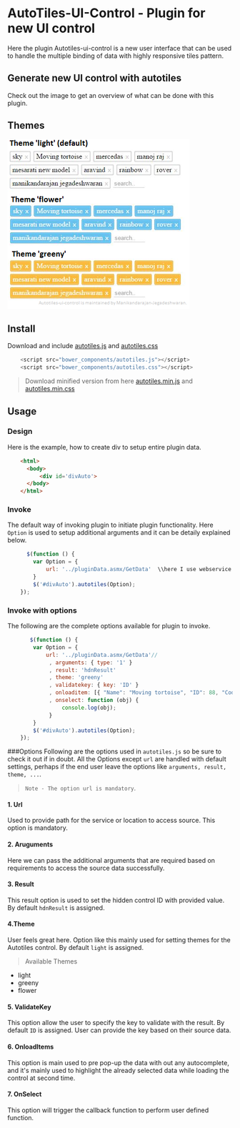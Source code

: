 # AutoTiles-UI-Control - Plugin for new UI control
Here the plugin Autotiles-ui-control is a new user interface that can be used to handle the multiple binding of data with highly responsive tiles pattern.

## **Generate new UI control with autotiles**
Check out the image to get an overview of what can be done with this plugin. 

## Themes
![](https://raw.githubusercontent.com/Manikandarajan-Jegadeshwaran/AutoTiles-UI-Control/master/autotile_demo_image.png)

## Install
Download and include [autotiles.js](https://raw.githubusercontent.com/Manikandarajan-Jegadeshwaran/AutoTiles-UI-Control/master/autotiles.js) and [autotiles.css](https://raw.githubusercontent.com/Manikandarajan-Jegadeshwaran/AutoTiles-UI-Control/master/autotiles.css)
```javascript
    <script src="bower_components/autotiles.js"></script>
    <script src="bower_components/autotiles.css"></script>
```
> Download minified version from here [autotiles.min.js](https://github.com/Manikandarajan-Jegadeshwaran/AutoTiles-UI-Control/blob/master/autotiles.min.js) and [autotiles.min.css](https://github.com/Manikandarajan-Jegadeshwaran/AutoTiles-UI-Control/blob/master/autotiles.min.css)

## Usage  
### Design 
Here is the example, how to create div to setup entire plugin data.
```html
    <html>
      <body>
          <div id='divAuto'>
      </body>
    </html>
```
### Invoke
The default way of invoking plugin to initiate plugin functionality. Here `Option` is used to setup additional arguments and it can be detaily explained below.

```javascript
      $(function () {
        var Option = {
            url: '../pluginData.asmx/GetData'  \\here I use webservice to fetch data
        }
        $('#divAuto').autotiles(Option);
    });
```

### Invoke with options
The following are the complete options available for plugin to invoke.
```javascript
       $(function () {
        var Option = {
            url: '../pluginData.asmx/GetData'//
             , arguments: { type: '1' }
             , result: 'hdnResult'
             , theme: 'greeny'
             , validatekey: { key: 'ID' }
             , onloaditem: [{ "Name": "Moving tortoise", "ID": 88, "Code": 88 }]
             , onselect: function (obj) {
                 console.log(obj);
             }
        }
        $('#divAuto').autotiles(Option);
    });
```

###Options
Following are the options used in `autotiles.js` so be sure to check it out if in doubt. All the Options except `url` are handled with default settings, perhaps if the end user leave the options like `arguments, result, theme, ...`.

> `Note - The option url is mandatory`.

#### 1. Url
Used to provide path for the service or location to access source. This option is mandatory.

#### 2. Aruguments
Here we can pass the additional arguments that are required based on requirements to access the source data successfully.

#### 3. Result
This result option is used to set the hidden control ID with provided value. By default `hdnResult` is assigned.

#### 4.Theme
User feels great here. Option like this mainly used for setting themes for the Autotiles control. By default `light` is assigned.

   > Available Themes
   * light
   * greeny
   * flower

#### 5. ValidateKey
This option allow the user to specify the key to validate with the result. By default `ID` is assigned. User can provide the key based on their source data.

#### 6. OnloadItems
This option is main used to pre pop-up the data with out any autocomplete, and it's mainly used to highlight the already selected data while loading the control at second time.

#### 7. OnSelect
This option will trigger the callback function to perform user defined function.

